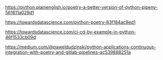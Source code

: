 https://python.plainenglish.io/poetry-a-better-version-of-python-pipenv-561611a029d1

https://towardsdatascience.com/python-poetry-83f184ac9ed1

https://towardsdatascience.com/ci-cd-by-example-in-python-46f1533cb09d

https://medium.com/@paweldudzinski/python-applications-continuous-integration-with-poetry-and-gitlab-pipelines-ac539888251a